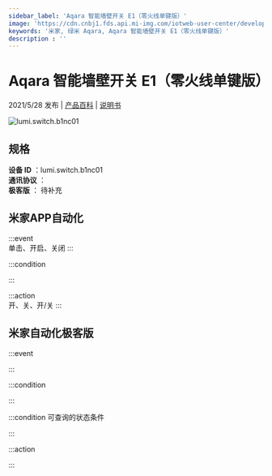 ```yaml
---
sidebar_label: 'Aqara 智能墙壁开关 E1（零火线单键版）'
image: 'https://cdn.cnbj1.fds.api.mi-img.com/iotweb-user-center/developer_16790489956634YxL92fy.png?GalaxyAccessKeyId=AKVGLQWBOVIRQ3XLEW&Expires=9223372036854775807&Signature=OVeObmV2AcucluC6xoebj4xDzyM='
keywords: '米家, 绿米 Aqara, Aqara 智能墙壁开关 E1（零火线单键版）'
description : ''
---
```

# Aqara 智能墙壁开关 E1（零火线单键版）

2021/5/28 发布 | [产品百科](https://home.mi.com/webapp/content/baike/product/index.html?model=lumi.switch.b1nc01/) | [说明书](https://home.mi.com/views/introduction.html?model=lumi.switch.b1nc01&region=cn)

![lumi.switch.b1nc01](https://cdn.cnbj1.fds.api.mi-img.com/iotweb-user-center/developer_16790489956634YxL92fy.png?GalaxyAccessKeyId=AKVGLQWBOVIRQ3XLEW&Expires=9223372036854775807&Signature=OVeObmV2AcucluC6xoebj4xDzyM=)

## 规格  
> 
**设备 ID** ：lumi.switch.b1nc01  
**通讯协议** ：  
**极客版**  ： 待补充 


## 米家APP自动化  

:::event  
单击、开启、关闭
:::

:::condition  

:::

:::action   
开、关、开/关
:::

## 米家自动化极客版  

:::event  

:::

:::condition  

:::

:::condition 可查询的状态条件  

:::

:::action  

:::

        
